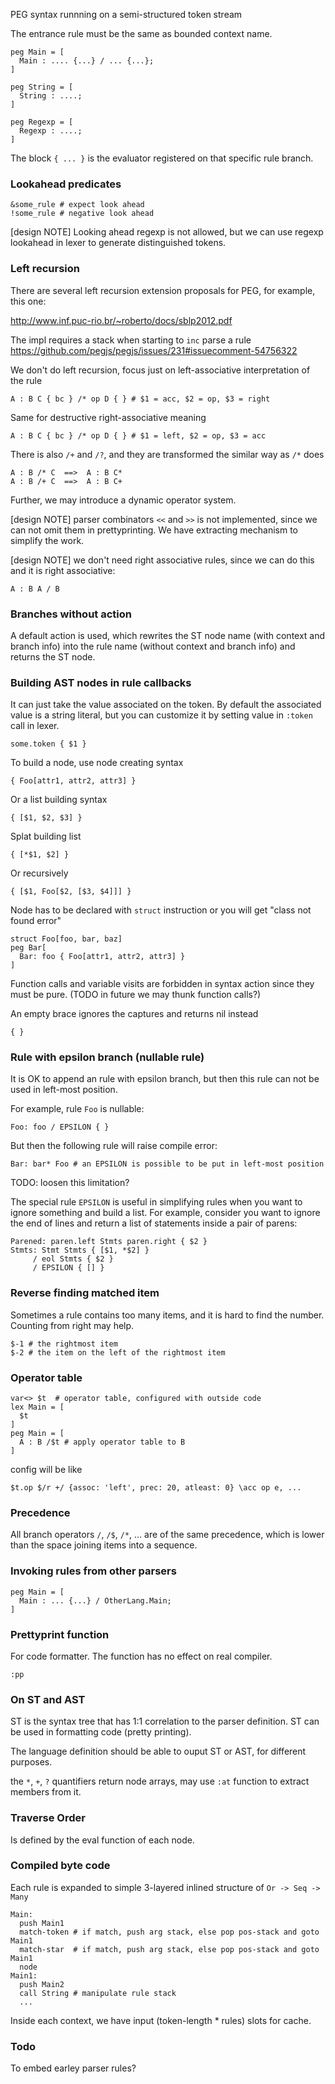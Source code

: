PEG syntax runnning on a semi-structured token stream

The entrance rule must be the same as bounded context name.

    peg Main = [
      Main : .... {...} / ... {...};
    ]

    peg String = [
      String : ....;
    ]

    peg Regexp = [
      Regexp : ....;
    ]

The block `{ ... }` is the evaluator registered on that specific rule branch.

### Lookahead predicates

    &some_rule # expect look ahead
    !some_rule # negative look ahead

[design NOTE] Looking ahead regexp is not allowed, but we can use regexp lookahead in lexer to generate distinguished tokens.

### Left recursion

There are several left recursion extension proposals for PEG, for example, this one:

http://www.inf.puc-rio.br/~roberto/docs/sblp2012.pdf

The impl requires a stack when starting to `inc` parse a rule
https://github.com/pegjs/pegjs/issues/231#issuecomment-54756322

We don't do left recursion, focus just on left-associative interpretation of the rule

    A : B C { bc } /* op D { } # $1 = acc, $2 = op, $3 = right

Same for destructive right-associative meaning

    A : B C { bc } /* op D { } # $1 = left, $2 = op, $3 = acc

There is also `/+` and `/?`, and they are transformed the similar way as `/*` does

    A : B /* C  ==>  A : B C*
    A : B /+ C  ==>  A : B C+

Further, we may introduce a dynamic operator system.

[design NOTE] parser combinators `<<` and `>>` is not implemented, since we can not omit them in prettyprinting. We have extracting mechanism to simplify the work.

[design NOTE] we don't need right associative rules, since we can do this and it is right associative:

    A : B A / B

### Branches without action

A default action is used, which rewrites the ST node name (with context and branch info) into the rule name (without context and branch info) and returns the ST node.

### Building AST nodes in rule callbacks

It can just take the value associated on the token. By default the associated value is a string literal, but you can customize it by setting value in `:token` call in lexer.

    some.token { $1 }

To build a node, use node creating syntax

    { Foo[attr1, attr2, attr3] }

Or a list building syntax

    { [$1, $2, $3] }

Splat building list

    { [*$1, $2] }

Or recursively

    { [$1, Foo[$2, [$3, $4]]] }

Node has to be declared with `struct` instruction or you will get "class not found error"

    struct Foo[foo, bar, baz]
    peg Bar[
      Bar: foo { Foo[attr1, attr2, attr3] }
    ]

Function calls and variable visits are forbidden in syntax action since they must be pure. (TODO in future we may thunk function calls?)

An empty brace ignores the captures and returns nil instead

    { }

### Rule with epsilon branch (nullable rule)

It is OK to append an rule with epsilon branch, but then this rule can not be used in left-most position.

For example, rule `Foo` is nullable:

    Foo: foo / EPSILON { }

But then the following rule will raise compile error:

    Bar: bar* Foo # an EPSILON is possible to be put in left-most position

TODO: loosen this limitation?

The special rule `EPSILON` is useful in simplifying rules when you want to ignore something and build a list. For example, consider you want to ignore the end of lines and return a list of statements inside a pair of parens:

    Parened: paren.left Stmts paren.right { $2 }
    Stmts: Stmt Stmts { [$1, *$2] }
         / eol Stmts { $2 }
         / EPSILON { [] }

### Reverse finding matched item

Sometimes a rule contains too many items, and it is hard to find the number. Counting from right may help.

    $-1 # the rightmost item
    $-2 # the item on the left of the rightmost item

### Operator table

    var<> $t  # operator table, configured with outside code
    lex Main = [
      $t
    ]
    peg Main = [
      A : B /$t # apply operator table to B
    ]

config will be like

    $t.op $/r +/ {assoc: 'left', prec: 20, atleast: 0} \acc op e, ...

### Precedence

All branch operators `/`, `/$`, `/*`, ... are of the same precedence, which is lower than the space joining items into a sequence.

### Invoking rules from other parsers

    peg Main = [
      Main : ... {...} / OtherLang.Main;
    ]

### Prettyprint function

For code formatter. The function has no effect on real compiler.

    :pp

### On ST and AST

ST is the syntax tree that has 1:1 correlation to the parser definition. ST can be used in formatting code (pretty printing).

The language definition should be able to ouput ST or AST, for different purposes.

the `*`, `+`, `?` quantifiers return node arrays, may use `:at` function to extract members from it.

### Traverse Order

Is defined by the eval function of each node.

### Compiled byte code

Each rule is expanded to simple 3-layered inlined structure of `Or -> Seq -> Many`

    Main:
      push Main1
      match-token # if match, push arg stack, else pop pos-stack and goto Main1
      match-star  # if match, push arg stack, else pop pos-stack and goto Main1
      node
    Main1:
      push Main2
      call String # manipulate rule stack
      ...

Inside each context, we have input (token-length * rules) slots for cache.

### Todo

To embed earley parser rules?
